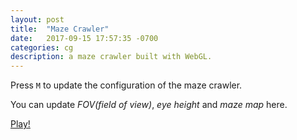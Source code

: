 ```yaml
---
layout: post
title:  "Maze Crawler"
date:   2017-09-15 17:57:35 -0700
categories: cg
description: a maze crawler built with WebGL.
---
```


Press `M` to update the configuration of the maze crawler.

You can update _FOV(field of view)_, _eye height_ and _maze map_ here.

[Play!](https://mazecrawler.herokuapp.com/index.html)
